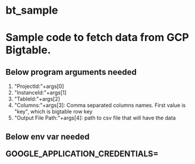 # bt_sample
<h1>Sample code to fetch data from GCP Bigtable.</h1>

<h2>Below program arguments needed</h2>
<ol>
<li>"ProjectId:"+args[0]</li>
<li>"InstanceId:"+args[1]</li>
<li>"TableId:"+args[2]</li>
<li>"Columns:"+args[3]: Comma separated columns names. First value is "key", which is bigtable row key</li>
<li>"Output File Path:"+args[4]:  path to csv file that will have the data</li>
</ol>


<h2>Below env var needed<h/2>
  
GOOGLE_APPLICATION_CREDENTIALS=
